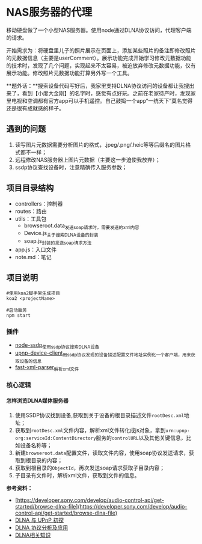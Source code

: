 # NAS服务器的代理
移动硬盘做了一个小型NAS服务器。使用node通过DLNA协议访问，代理客户端的请求。

开始需求为：将硬盘里儿子的照片展示在页面上，添加某些照片的备注即修改照片的元数据信息（主要是userComment）。展示功能完成开始学习修改元数据功能的技术时，发现了几个问题，实现起来不太容易，被迫放弃修改元数据功能，仅有展示功能。修改照片元数据功能打算另外写一个工具。

**题外话：**搜索设备代码写好后，我家里支持DLNA协议访问的设备都让我搜出来了，看到【小度大金刚】的名字时，感觉有点好玩。之前在老家待产时，发现家里电视和空调都有官方app可以手机遥控。自己鼓捣一个app“一统天下”莫名觉得还是很有成就感的样子。

## 遇到的问题
1. 读写图片元数据需要分析图片的格式，.jpeg/.png/.heic等等后缀名的图片格式都不一样；
2. 远程修改NAS服务器上图片元数据（主要这一步迫使我放弃）；
3. ssdp协议查找设备时，注意精确传入服务参数；


## 项目目录结构

- controllers：控制器
- routes：路由
- utils：工具包
  - browseroot.data<sub>发送soap请求时，需要发送的xml内容</sub>
  - Device.js<sub>关于搜索DLNA设备的封装</sub>
  - soap.js<sub>封装的发送soap请求方法</sub>
- app.js：入口文件
- note.md：笔记
## 项目说明

```
#使用koa2脚手架生成项目
koa2 <projectName>

#启动服务
npm start
```
### 插件

- [node-ssdp](https://github.com/diversario/node-ssdp)<sub>使用ssdp协议搜索DLNA设备</sub>
- [upnp-device-client](https://github.com/thibauts/node-upnp-device-client)<sub>用ssdp协议发现的设备描述配置文件地址实例化一个客户端，用来获取设备的信息</sub>
- [fast-xml-parser](https://github.com/NaturalIntelligence/fast-xml-parser)<sub>解析xml文件</sub>


### 核心逻辑

#### 怎样浏览DLNA媒体服务器
1. 使用SSDP协议找到设备,获取到关于设备的根目录描述文件`rootDesc.xml`地址；
2. 获取到`rootDesc.xml`文件内容，解析xml文件转化成js对象，拿到`urn:upnp-org:serviceId:ContentDirectory`服务的`controlURL`以及其他关键信息，比如设备名称等；
3.  新建`browseroot.data`配置文件，读取文件内容，使用soap协议发送请求，获取到根目录的内容；
4.  获取到根目录的`ObjectId`，再次发送soap请求获取子目录内容；
5.  子目录有文件时，解析xml文件，获取到文件的信息。

**参考资料：**
- [https://developer.sony.com/develop/audio-control-api/get-started/browse-dlna-file](https://developer.sony.com/develop/audio-control-api/get-started/browse-dlna-file)
- [DLNA 与 UPnP 初探](https://www.jianshu.com/p/91b508b0260b)
- [DLNA 协议分析及应用](https://breezetemple.github.io/2019/02/25/dlan-introduction/)
- [DLNA相关知识](https://www.jianshu.com/p/af63d98f8f4b)

